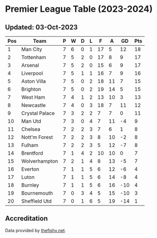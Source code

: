 # Premier League Table (2023-2024)
## Updated: 03-Oct-2023

| Pos | Team | P | W | D | L | F | A | GD | Pts |
| --- | --- | --- | --- | --- | --- | --- | --- | --- | --- |
| 1 | Man City | 7 | 6 | 0 | 1 | 17 | 5 | 12 | 18 |
| 2 | Tottenham | 7 | 5 | 2 | 0 | 17 | 8 | 9 | 17 |
| 3 | Arsenal | 7 | 5 | 2 | 0 | 15 | 6 | 9 | 17 |
| 4 | Liverpool | 7 | 5 | 1 | 1 | 16 | 7 | 9 | 16 |
| 5 | Aston Villa | 7 | 5 | 0 | 2 | 18 | 11 | 7 | 15 |
| 6 | Brighton | 7 | 5 | 0 | 2 | 19 | 14 | 5 | 15 |
| 7 | West Ham | 7 | 4 | 1 | 2 | 13 | 10 | 3 | 13 |
| 8 | Newcastle | 7 | 4 | 0 | 3 | 18 | 7 | 11 | 12 |
| 9 | Crystal Palace | 7 | 3 | 2 | 2 | 7 | 7 | 0 | 11 |
| 10 | Man Utd | 7 | 3 | 0 | 4 | 7 | 11 | -4 | 9 |
| 11 | Chelsea | 7 | 2 | 2 | 3 | 7 | 6 | 1 | 8 |
| 12 | Nott'm Forest | 7 | 2 | 2 | 3 | 8 | 10 | -2 | 8 |
| 13 | Fulham | 7 | 2 | 2 | 3 | 5 | 12 | -7 | 8 |
| 14 | Brentford | 7 | 1 | 4 | 2 | 10 | 10 | 0 | 7 |
| 15 | Wolverhampton | 7 | 2 | 1 | 4 | 8 | 13 | -5 | 7 |
| 16 | Everton | 7 | 1 | 1 | 5 | 6 | 12 | -6 | 4 |
| 17 | Luton | 7 | 1 | 1 | 5 | 6 | 14 | -8 | 4 |
| 18 | Burnley | 7 | 1 | 1 | 5 | 6 | 16 | -10 | 4 |
| 19 | Bournemouth | 7 | 0 | 3 | 4 | 5 | 15 | -10 | 3 |
| 20 | Sheffield Utd | 7 | 0 | 1 | 6 | 5 | 19 | -14 | 1 |

## Accreditation 

Data provided by [thefishy.net](https://www.thefishy.net/).